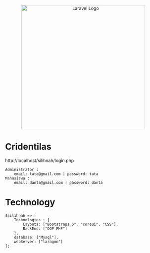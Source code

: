 <p align="center"><a href="https://laravel.com](https://www.php.net/" target="_blank"><img src="https://www.php.net/images/php8/logo_php8_4.svg" width="400" alt="Laravel Logo"></a></p>

# Cridentilas

http://localhost/silihnah/login.php

```
Administrator :
    email: tata@gmail.com | password: tata
Mahasiswa :
    email: danta@gmail.com | password: danta
```

# Technology

```
$silihnah => [
    Technologies : {
        Layouts: ["Bootstraps 5", "coreui", "CSS"],
        BackEnd: ["OOP PHP"]
    },
    database: ["Mysql"],
    webServer: ["laragon"]
];
```
